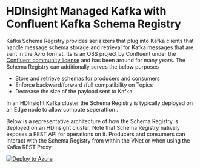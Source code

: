 # HDInsight Managed Kafka with Confluent Kafka Schema Registry
Kafka Schema Registry provides serializers that plug into Kafka clients that handle  message schema storage and retrieval for Kafka messages that are sent in the Avro format. Its is an OSS project by Confluent under the [Confluent community license](https://www.confluent.io/blog/license-changes-confluent-platform/) and has been around for many years. The Schema Registry can additionally serves the below purposes
 
 - Store and retrieve schemas for producers and consumers
 - Enforce backward/forward /full compatibility on Topics
 - Decrease the size of the payload sent to Kafka  

In an HDInsight Kafka cluster the Schema Registry is typically deployed on an Edge node to allow compute seperattion . 

Below is a representative architecture of how the Schema Registry is deployed on an HDInsight cluster. Note that Schema Registry natively exposes a REST API for operations on it.  Producers and consumers can interact with the Schema Registry from within the VNet or when using the Kafka REST Proxy. 

[![Deploy to Azure](https://aka.ms/deploytoazurebutton)](https://portal.azure.com/#create/Microsoft.Template/uri/https%3A%2F%2Fraw.githubusercontent.com%2Farnabganguly%2FKafkaschemaregistry%2Fmaster%2Fazuredeploy.json
)


<!--stackedit_data:
eyJoaXN0b3J5IjpbMTI0NjMyODY3OSwxNjM1NzEzNzU1LC05Nz
A2MDkxOTUsMjAyMzI5ODA3MywtNDQwNTgzOTY3LC0xMjY2Nzcw
NTI1LDE0OTE1MzY2MSw2NTU4MzE5NDksODUyMzAxNDU1LDI3MD
UzOTY2OV19
-->